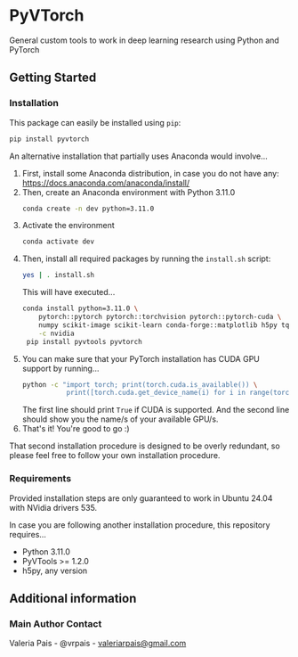 # PyVTorch

General custom tools to work in deep learning research using Python and PyTorch

## Getting Started

### Installation

This package can easily be installed using `pip`:

```bash
pip install pyvtorch
```

An alternative installation that partially uses Anaconda would involve...

1. First, install some Anaconda distribution, in case you do not have any:
   https://docs.anaconda.com/anaconda/install/
2. Then, create an Anaconda environment with Python 3.11.0
   ```bash
   conda create -n dev python=3.11.0
   ```
3. Activate the environment
   ```bash
   conda activate dev
   ```
3. Then, install all required packages by running the `install.sh` script:
   ```bash
   yes | . install.sh
   ```
   This will have executed...
   ```bash
   conda install python=3.11.0 \
       pytorch::pytorch pytorch::torchvision pytorch::pytorch-cuda \
       numpy scikit-image scikit-learn conda-forge::matplotlib h5py tqdm \
       -c nvidia
    pip install pyvtools pyvtorch
    ```
4. You can make sure that your PyTorch installation has CUDA GPU support by running...
   ```bash
   python -c "import torch; print(torch.cuda.is_available()) \
              print([torch.cuda.get_device_name(i) for i in range(torch.cuda.device_count())])"  
   ```
   The first line should print `True` if CUDA is supported. And the second line should show you the name/s of your available GPU/s.
5. That's it! You're good to go :)

That second installation procedure is designed to be overly redundant, so please feel free to follow your own installation procedure.

### Requirements

Provided installation steps are only guaranteed to work in Ubuntu 24.04 with NVidia drivers 535.

In case you are following another installation procedure, this repository requires...

- Python 3.11.0
- PyVTools >= 1.2.0
- h5py, any version

## Additional information

### Main Author Contact

Valeria Pais - @vrpais - valeriarpais@gmail.com